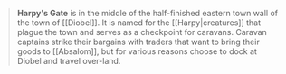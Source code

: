 > **Harpy's Gate** is in the middle of the half-finished eastern town wall of the town of [[Diobel]]. It is named for the [[Harpy|creatures]] that plague the town and serves as a checkpoint for caravans. Caravan captains strike their bargains with traders that want to bring their goods to [[Absalom]], but for various reasons choose to dock at Diobel and travel over-land.








